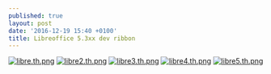 ```yaml
---
published: true
layout: post
date: '2016-12-19 15:40 +0100'
title: Libreoffice 5.3xx dev ribbon
---
```

[![libre.th.png](https://cdn.scrot.moe/images/2016/12/19/libre.th.png)](https://scrot.moe/image/SAmQ)
[![libre2.th.png](https://cdn.scrot.moe/images/2016/12/19/libre2.th.png)](https://scrot.moe/image/S7yz)
[![libre3.th.png](https://cdn.scrot.moe/images/2016/12/19/libre3.th.png)](https://scrot.moe/image/SH4l)
[![libre4.th.png](https://cdn.scrot.moe/images/2016/12/19/libre4.th.png)](https://scrot.moe/image/Soej)
[![libre5.th.png](https://cdn.scrot.moe/images/2016/12/19/libre5.th.png)](https://scrot.moe/image/Spvh)
